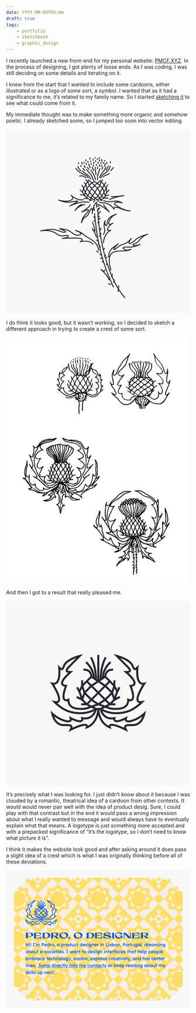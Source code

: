 ```yaml
---
date: YYYY-MM-DDThh:mm
draft: true
tags:
    - portfolio
    - sketchbook
    - graphic_design
---
```

I recently launched a new front-end for my personal website: [PMCF.XYZ](https://www.pmcf.xyz). In the process of designing, I got plenty of loose ends. As I was coding, I was still deciding on some details and iterating on it.

I knew from the start that I wanted to include some cardoons, either illustrated or as a logo of some sort, a symbol. I wanted that as it had a significance to me, it’s related to my family name. So I started [sketching it](<202311 November/2023112313.md>) to see what could come from it.

My immediate thought was to make something more organic and somehow poetic. I already sketched some, so I jumped too soon into vector editing.

![Black lines vector drawing of a cardoon. It has the distinct vector fluidity look while having a design that makes it look like it's hand drawn.](../attachment/vsc-paste/2024010320-240103212128.png)

I do think it looks good, but it wasn’t working, so I decided to sketch a different approach in trying to create a crest of some sort.

![Multiple drawings on paper of cardoons in black ink.](../attachment/vsc-paste/2024010320-240103212434.png)

And then I got to a result that really pleased me.

![Black lines vector drawing of a cardoon that looks like a crest or a logo with a more geometric and symmetric look to it.](../attachment/vsc-paste/2024010320-240103212657.png)

It’s precisely what I was looking for. I just didn’t know about it because I was clouded by a romantic, theatrical idea of a cardoon from other contexts. It would would never pair well with the idea of product desig. Sure, I could play with that contrast but in the end it would pass a wrong impression about what I really wanted to message and would always have to eventually explain what that means. A logotype is just something more accepted and with a prepacked significance of “it’s the logotype, so I don’t need to know what picture it is”.

I think it makes the website look good and after asking around it does pass a slight idea of a crest which is what I was originally thinking before all of these deviations.

![](../attachment/vsc-paste/2024010320-240103213442.png)
